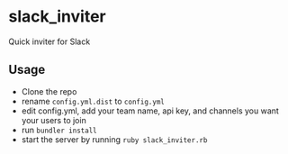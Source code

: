# slack_inviter
Quick inviter for Slack

## Usage
- Clone the repo
- rename `config.yml.dist` to `config.yml`
- edit config.yml, add your team name, api key, and channels you want your users to join
- run `bundler install`
- start the server by running `ruby slack_inviter.rb`
